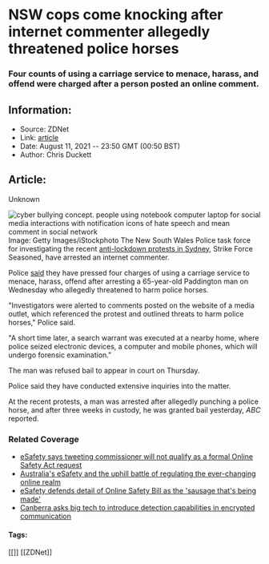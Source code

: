 # NSW cops come knocking after internet commenter allegedly threatened police horses
### Four counts of using a carriage service to menace, harass, and offend were charged after a person posted an online comment.

## Information:
+ Source: ZDNet
+ Link: [article](https://www.zdnet.com/article/nsw-cops-come-knocking-after-internet-commenter-allegedly-threatened-police-horses/)
+ Date: August 11, 2021 -- 23:50 GMT (00:50 BST)
+ Author: Chris Duckett


## Article:
Unknown

![cyber bullying concept. people using notebook computer laptop for social media interactions with notification icons of hate speech and mean comment in social network](https://www.zdnet.com/a/hub/i/r/2020/02/05/8f51c8be-2ee5-4394-bdaf-d952985c7496/resize/1200xauto/1ef68edc4ca0bafbcd4e758fc788175d/istock-1170461091.jpg)
 Image: Getty Images/iStockphoto
 The New South Wales Police task force for investigating the recent [anti-lockdown protests in Sydney](https://www.abc.net.au/news/2021-08-11/alleged-police-horse-puncher-was-animal-lover-sydney-court-hears/100367468), Strike Force Seasoned, have arrested an internet commenter. 

Police [said](https://www.police.nsw.gov.au/news/news_article?sq_content_src=%2BdXJsPWh0dHBzJTNBJTJGJTJGZWJpenByZC5wb2xpY2UubnN3Lmdvdi5hdSUyRm1lZGlhJTJGOTY5NzEuaHRtbCZhbGw9MQ%3D%3D) they have pressed four charges of using a carriage service to menace, harass, offend after arresting a 65-year-old Paddington man on Wednesday who allegedly threatened to harm police horses. 

"Investigators were alerted to comments posted on the website of a media outlet, which referenced the protest and outlined threats to harm police horses," Police said. 

"A short time later, a search warrant was executed at a nearby home, where police seized electronic devices, a computer and mobile phones, which will undergo forensic examination." 

The man was refused bail to appear in court on Thursday. 

Police said they have conducted extensive inquiries into the matter. 

At the recent protests, a man was arrested after allegedly punching a police horse, and after three weeks in custody, he was granted bail yesterday, *ABC* reported. 

### Related Coverage

* [eSafety says tweeting commissioner will not qualify as a formal Online Safety Act request](/article/esafety-says-tweeting-her-wont-qualify-as-a-formal-request-under-online-safety-act/)
* [Australia's eSafety and the uphill battle of regulating the ever-changing online realm](/article/australias-esafety-and-the-uphill-battle-of-regulating-the-ever-changing-online-realm/)
* [eSafety defends detail of Online Safety Bill as the 'sausage that's being made'](/article/esafety-defends-detail-of-online-safety-bill-as-the-sausage-thats-being-made/)
* [Canberra asks big tech to introduce detection capabilities in encrypted communication](/article/canberra-asks-big-tech-to-introduce-detection-capabilities-in-encrypted-communication/)





#### Tags:
[[]] [[ZDNet]]
